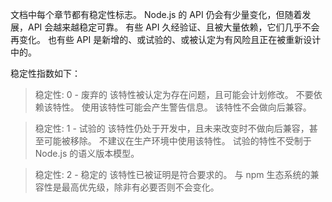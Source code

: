 
<!--type=misc-->

文档中每个章节都有稳定性标志。
Node.js 的 API 仍会有少量变化，但随着发展，API 会越来越稳定可靠。
有些 API 久经验证、且被大量依赖，它们几乎不会再变化。
也有些 API 是新增的、或试验的、或被认定为有风险且正在被重新设计中的。

稳定性指数如下：

> 稳定性: 0 - 废弃的
> 该特性被认定为存在问题，且可能会计划修改。
> 不要依赖该特性。
> 使用该特性可能会产生警告信息。
> 该特性不会做向后兼容。

<!-- separator -->

> 稳定性: 1 - 试验的
> 该特性仍处于开发中，且未来改变时不做向后兼容，甚至可能被移除。
> 不建议在生产环境中使用该特性。
> 试验的特性不受制于 Node.js 的语义版本模型。

<!-- separator -->

> 稳定性: 2 - 稳定的
> 该特性已被证明是符合要求的。
> 与 npm 生态系统的兼容性是最高优先级，除非有必要否则不会变化。


